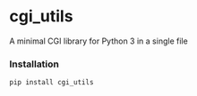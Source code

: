 # cgi_utils
A minimal CGI library for Python 3 in a single file

### Installation

`pip install cgi_utils`